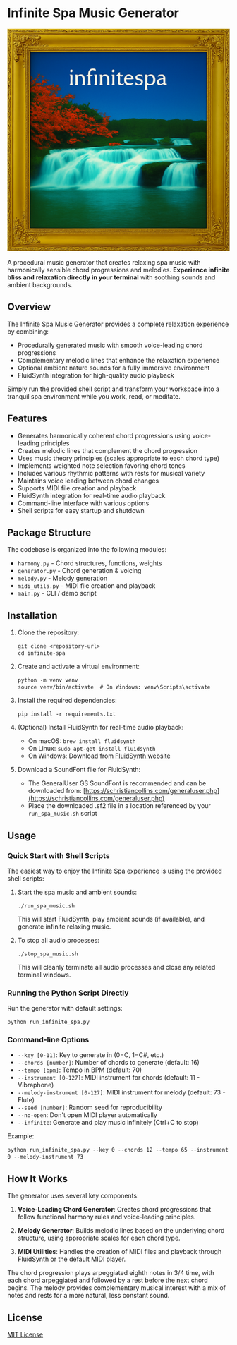 # Infinite Spa Music Generator

![Infinite Spa Logo](logo.png)

A procedural music generator that creates relaxing spa music with harmonically sensible chord progressions and melodies. **Experience infinite bliss and relaxation directly in your terminal** with soothing sounds and ambient backgrounds.

## Overview

The Infinite Spa Music Generator provides a complete relaxation experience by combining:

- Procedurally generated music with smooth voice-leading chord progressions
- Complementary melodic lines that enhance the relaxation experience
- Optional ambient nature sounds for a fully immersive environment
- FluidSynth integration for high-quality audio playback

Simply run the provided shell script and transform your workspace into a tranquil spa environment while you work, read, or meditate.

## Features

- Generates harmonically coherent chord progressions using voice-leading principles
- Creates melodic lines that complement the chord progression
- Uses music theory principles (scales appropriate to each chord type)
- Implements weighted note selection favoring chord tones
- Includes various rhythmic patterns with rests for musical variety
- Maintains voice leading between chord changes
- Supports MIDI file creation and playback
- FluidSynth integration for real-time audio playback
- Command-line interface with various options
- Shell scripts for easy startup and shutdown

## Package Structure

The codebase is organized into the following modules:

- `harmony.py` - Chord structures, functions, weights
- `generator.py` - Chord generation & voicing
- `melody.py` - Melody generation
- `midi_utils.py` - MIDI file creation and playback
- `main.py` - CLI / demo script

## Installation

1. Clone the repository:
   ```
   git clone <repository-url>
   cd infinite-spa
   ```

2. Create and activate a virtual environment:
   ```
   python -m venv venv
   source venv/bin/activate  # On Windows: venv\Scripts\activate
   ```

3. Install the required dependencies:
   ```
   pip install -r requirements.txt
   ```

4. (Optional) Install FluidSynth for real-time audio playback:
   - On macOS: `brew install fluidsynth`
   - On Linux: `sudo apt-get install fluidsynth`
   - On Windows: Download from [FluidSynth website](https://www.fluidsynth.org/)

5. Download a SoundFont file for FluidSynth:
   - The GeneralUser GS SoundFont is recommended and can be downloaded from: [https://schristiancollins.com/generaluser.php](https://schristiancollins.com/generaluser.php)
   - Place the downloaded .sf2 file in a location referenced by your `run_spa_music.sh` script

## Usage

### Quick Start with Shell Scripts

The easiest way to enjoy the Infinite Spa experience is using the provided shell scripts:

1. Start the spa music and ambient sounds:
   ```
   ./run_spa_music.sh
   ```
   This will start FluidSynth, play ambient sounds (if available), and generate infinite relaxing music.

2. To stop all audio processes:
   ```
   ./stop_spa_music.sh
   ```
   This will cleanly terminate all audio processes and close any related terminal windows.

### Running the Python Script Directly

Run the generator with default settings:

```
python run_infinite_spa.py
```

### Command-line Options

- `--key [0-11]`: Key to generate in (0=C, 1=C#, etc.)
- `--chords [number]`: Number of chords to generate (default: 16)
- `--tempo [bpm]`: Tempo in BPM (default: 70)
- `--instrument [0-127]`: MIDI instrument for chords (default: 11 - Vibraphone)
- `--melody-instrument [0-127]`: MIDI instrument for melody (default: 73 - Flute)
- `--seed [number]`: Random seed for reproducibility
- `--no-open`: Don't open MIDI player automatically
- `--infinite`: Generate and play music infinitely (Ctrl+C to stop)

Example:
```
python run_infinite_spa.py --key 0 --chords 12 --tempo 65 --instrument 0 --melody-instrument 73
```

## How It Works

The generator uses several key components:

1. **Voice-Leading Chord Generator**: Creates chord progressions that follow functional harmony rules and voice-leading principles.

2. **Melody Generator**: Builds melodic lines based on the underlying chord structure, using appropriate scales for each chord type.

3. **MIDI Utilities**: Handles the creation of MIDI files and playback through FluidSynth or the default MIDI player.

The chord progression plays arpeggiated eighth notes in 3/4 time, with each chord arpeggiated and followed by a rest before the next chord begins. The melody provides complementary musical interest with a mix of notes and rests for a more natural, less constant sound.

## License

[MIT License](LICENSE)
